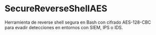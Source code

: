 # SecureReverseShellAES
Herramienta de reverse shell segura en Bash con cifrado AES-128-CBC para evadir detecciones en entornos con SIEM, IPS o IDS. 
